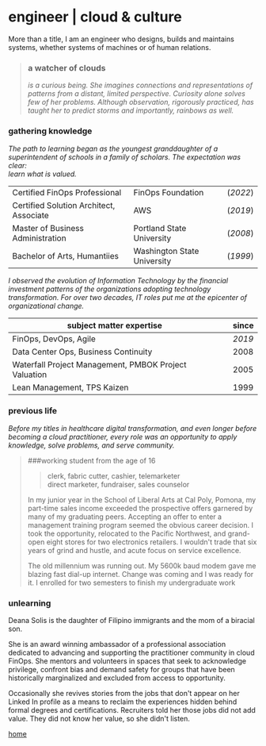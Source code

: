 # engineer  |   cloud & culture

More than a title, I am an engineer who designs, builds and maintains systems, whether systems of machines or of human relations. 

>### a watcher of clouds
>
>_is a curious being. She imagines connections and representations of patterns from a distant, limited perspective. Curiosity alone solves few of her problems. Although observation, rigorously practiced, has taught her to predict storms and importantly, rainbows as well._ 


### gathering knowledge 
_The path to learning began as the youngest granddaughter of a superintendent of schools in a family of scholars. The expectation was clear:   
learn what is valued._


|           |   |   | 
|-----------------------------------------|---|---|
| Certified FinOps Professional           |FinOps Foundation    | (_2022_)  
| Certified Solution Architect, Associate | AWS   | (_2019_)  
| Master of Business Administration       | Portland State University  | (_2008_)  
| Bachelor of Arts, Humantiies     | Washington State University  | (_1999_)   


_I observed the evolution of Information Technology by the financial investment patterns of the organizations adopting technology transformation. For over two decades, IT roles put me at the epicenter of organizational change._


|subject matter expertise           |   |since   | 
|-----------------------------------------|---|---|
| FinOps, DevOps, Agile            |    | _2019_  
| Data Center Ops, Business Continuity |    | 2008  
| Waterfall Project Management, PMBOK Project Valuation       |   | 2005  
| Lean Management, TPS Kaizen    |   | 1999

### previous life

_Before my titles in healthcare digital transformation, and even longer before becoming a cloud practitioner, every role was an opportunity to apply knowledge, solve problems, and serve community._

>###working student from the age of 16
>>clerk, fabric cutter, cashier, telemarketer  
>>direct marketer,  fundraiser, sales counselor
>
>In my junior year in the School of Liberal Arts at Cal Poly, Pomona, my part-time sales income exceeded the prospective offers garnered by many of my graduating peers. Accepting an offer to enter a management training program seemed the obvious career decision. I took the opportunity, relocated to the Pacific Northwest, and grand-open eight stores for two electronics retailers. I wouldn't trade that six years of grind and hustle, and acute focus on service excellence. 
>
>The old millennium was running out. My 5600k baud modem gave me blazing fast dial-up internet. Change was coming and I was ready for it. I enrolled for two semesters to finish my undergraduate work


### unlearning

<!--  this is a generative space. thoughtful, intentional, creative solutions to challenging, incomplete systems are held here.  -->



Deana Solis is the daughter of Filipino immigrants and the mom of a biracial son.

She is an award winning ambassador of a professional association dedicated to advancing and supporting the practitioner community in cloud FinOps. She mentors and volunteers in spaces that seek to acknowledge privilege, confront bias and demand safety for groups that have been historically marginalized and excluded from access to opportunity.

Occasionally she revives stories from the jobs that don't appear on her Linked In profile as a means to reclaim the experiences hidden behind formal degrees and certifications. Recruiters told her those jobs did not add value. They did not know her value, so she didn't listen.


[home](README.md)